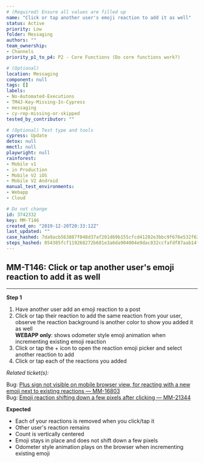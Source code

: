 ```yaml
---
# (Required) Ensure all values are filled up
name: "Click or tap another user's emoji reaction to add it as well"
status: Active
priority: Low
folder: Messaging
authors: ""
team_ownership: 
- Channels
priority_p1_to_p4: P2 - Core Functions (Do core functions work?)

# (Optional)
location: Messaging
component: null
tags: []
labels: 
- No-Automated-Executions
- TM4J-Key-Missing-In-Cypress
- messaging
- cy-rep-missing-or-skipped
tested_by_contributor: ""

# (Optional) Test type and tools
cypress: Update
detox: null
mmctl: null
playwright: null
rainforest: 
- Mobile v1
- in Production
- Mobile V2 iOS
- Mobile V2 Android
manual_test_environments: 
- Webapp
- Cloud

# Do not change
id: 3742332
key: MM-T146
created_on: "2019-12-20T20:33:12Z"
last_updated: ""
case_hashed: 7da9acb563887f048d37af201d69b155cfcd41202e3bbc9f676e532f636c2996fdb23533e5a12238fe8dfce8e9038740
steps_hashed: 054385fcf119268272b681e3a6da904004e9dac832ccfafdf87aab14fef8c201d803c798587b8a7fb1c43d8e58af2a8c
---
```


<!-- (Auto-generated) Based on frontmatter's "key" and "name" -->

## MM-T146: Click or tap another user's emoji reaction to add it as well

---

**Step 1**

1. Have another user add an emoji reaction to a post
2. Click or tap their reaction to add the same reaction from your user, observe the reaction background is another color to show you added it as well\
   **WEBAPP only**: shows odometer style emoji animation when incrementing existing emoji reaction
3. Click or tap the + icon to open the reaction emoji picker and select another reaction to add
4. Click or tap each of the reactions you added

_Related ticket(s):_

Bug: [Plus sign not visible on mobile browser view, for reacting with a new emoji next to existing reactions — MM-16803](https://mattermost.atlassian.net/browse/MM-16803)\
Bug: [Emoji reaction shifting down a few pixels after clicking — MM-21344](https://mattermost.atlassian.net/browse/MM-21344)

**Expected**

- Each of your reactions is removed when you click/tap it
- Other user's reaction remains
- Count is vertically centered
- Emoji stays in place and does not shift down a few pixels
- Odometer style animation plays on the browser when incrementing existing emoji
